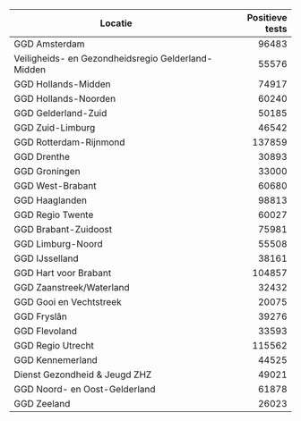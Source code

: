 | Locatie | Positieve tests |
|---------|----------------:|
| GGD Amsterdam                            | 96483 |
| Veiligheids- en Gezondheidsregio Gelderland-Midden | 55576 |
| GGD Hollands-Midden                      | 74917 |
| GGD Hollands-Noorden                     | 60240 |
| GGD Gelderland-Zuid                      | 50185 |
| GGD Zuid-Limburg                         | 46542 |
| GGD Rotterdam-Rijnmond                   | 137859 |
| GGD Drenthe                              | 30893 |
| GGD Groningen                            | 33000 |
| GGD West-Brabant                         | 60680 |
| GGD Haaglanden                           | 98813 |
| GGD Regio Twente                         | 60027 |
| GGD Brabant-Zuidoost                     | 75981 |
| GGD Limburg-Noord                        | 55508 |
| GGD IJsselland                           | 38161 |
| GGD Hart voor Brabant                    | 104857 |
| GGD Zaanstreek/Waterland                 | 32432 |
| GGD Gooi en Vechtstreek                  | 20075 |
| GGD Fryslân                              | 39276 |
| GGD Flevoland                            | 33593 |
| GGD Regio Utrecht                        | 115562 |
| GGD Kennemerland                         | 44525 |
| Dienst Gezondheid & Jeugd ZHZ            | 49021 |
| GGD Noord- en Oost-Gelderland            | 61878 |
| GGD Zeeland                              | 26023 |
